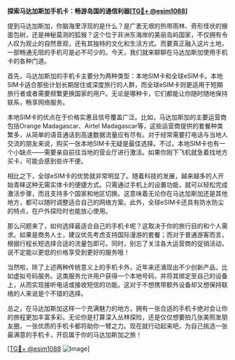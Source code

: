 **探索马达加斯加手机卡：畅游岛国的通信利器[[TG💪+ @esim1088](https://t.me/s/esim1088)]**

提到马达加斯加，你脑海里浮现的是什么？是广袤无垠的热带雨林、奇形怪状的猴面包树，还是神秘莫测的狐猴？这个位于非洲东海岸的美丽岛屿国家，不仅拥有令人叹为观止的自然景观，还有其独特的文化和生活方式。而要真正融入这片土地，一部畅通无阻的手机可是必不可少的。今天，我们就来聊聊在马达加斯加使用手机卡的各种门道。

首先，马达加斯加的手机卡主要分为两种类型：本地SIM卡和全球eSIM卡。本地SIM卡适合那些计划长期居住或深度旅行的人群，而全球eSIM卡则更适用于短期旅行者或者需要频繁更换国家的用户。无论是哪种卡，它们都能让你随时随地保持联系，畅享网络服务。

本地SIM卡的优点在于价格实惠且信号覆盖广泛。比如，马达加斯加的主要运营商包括Orange Madagascar、Airtel Madagascar等，这些运营商提供的套餐种类繁多，从简单的语音通话到高速数据流量应有尽有。对于经常需要打电话与当地人交流的朋友来说，购买一张本地SIM卡无疑是最佳选择。不过，本地SIM卡也有一个小缺点——需要亲自前往当地的营业厅进行激活。如果你刚下飞机就急着找地方买卡，可能会感到些许不便。

相比之下，全球eSIM卡的优势就非常明显了。随着科技的发展，越来越多的人开始青睐这种无需实体卡的便捷方式。只需通过手机上的设置功能，就可以轻松完成激活步骤，而且支持多个国家和地区切换。这意味着无论你在马达加斯加还是其他地方，都可以随时调整适合自己的网络方案。此外，全球eSIM卡还具有防水防尘的特点，在户外探险时也能放心使用。

那么问题来了，如何选择最适合自己的手机卡呢？这取决于你的旅行目的和个人需求。如果是商务人士，建议优先考虑支持国际漫游的套餐；而对于普通游客而言，根据行程长短选择合适的流量包即可。同时，别忘了关注各大运营商的促销活动，说不定能以更低的价格享受到更好的服务哦！

当然啦，除了上述两种传统意义上的手机卡外，近年来还涌现出不少创新产品，比如虚拟号码服务。这类服务允许用户获得一个本地号码，并将其绑定至自己的设备上，从而实现接听电话或接收短信的功能。这对于不想携带额外设备却又想保持联络的人来说是个不错的选择。

总之，在马达加斯加这样一个充满魅力的地方，拥有一张合适的手机卡绝对会让你的旅程更加丰富多彩。无论你是打算深入丛林探险，还是仅仅想要拍几张美照发朋友圈，一张优质的手机卡都将助你一臂之力。现在就行动起来吧，为自己挑选一张最满意的手机卡，开启属于你的马达加斯加之旅！

[[TG💪+ @esim1088](https://t.me/s/esim1088) ![Image](https://i.postimg.cc/4NQfJmqS/Snipaste-2025-05-13-00-14-12.png)]